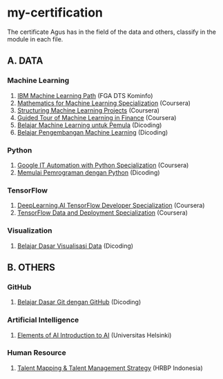 # my-certification
The certificate Agus has in the field of the data and others, classify in the module in each file.

## A. DATA
### Machine Learning
1. [IBM Machine Learning Path](https://github.com/aguswahy13/my-certification/blob/main/machine-learning/IBM%20Machine%20Learning%20Path%2C%20FGA%20DTS.pdf) (FGA DTS Kominfo)
2. [Mathematics for Machine Learning Specialization](https://github.com/aguswahy13/my-certification/blob/main/machine-learning/Mathematics%20for%20Machine%20Learning%20Specialization.pdf) (Coursera)
3. [Structuring Machine Learning Projects](https://github.com/aguswahy13/my-certification/blob/main/machine-learning/Structuring%20Machine%20Learning%20Projects.pdf) (Coursera)
4. [Guided Tour of Machine Learning in Finance](https://github.com/aguswahy13/my-certification/blob/main/machine-learning/Guided%20Tour%20of%20Machine%20Learning%20in%20Finance.pdf) (Coursera)
5. [Belajar Machine Learning untuk Pemula](https://github.com/aguswahy13/my-certification/blob/main/machine-learning/Belajar%20Machine%20Learning%20untuk%20Pemula.pdf) (Dicoding)
6. [Belajar Pengembangan Machine Learning](https://github.com/aguswahy13/my-certification/blob/main/machine-learning/Belajar%20Pengembangan%20Machine%20Learning.pdf) (Dicoding)

### Python
1. [Google IT Automation with Python Specialization](https://github.com/aguswahy13/my-certification/blob/main/python/Google%20IT%20Automation%20with%20Python%20Specialization.pdf) (Coursera)
2. [Memulai Pemrograman dengan Python](https://github.com/aguswahy13/my-certification/blob/main/python/Memulai%20Pemrograman%20dengan%20Python.pdf) (Dicoding)

### TensorFlow
1. [DeepLearning.AI TensorFlow Developer Specialization](https://github.com/aguswahy13/my-certification/blob/main/tensorflow/DeepLearning.AI%20TensorFlow%20Developer%20Specialization.pdf) (Coursera)
2. [TensorFlow Data and Deployment Specialization](https://github.com/aguswahy13/my-certification/blob/main/tensorflow/TensorFlow%20Data%20and%20Deployment%20Specialization.pdf) (Coursera)

### Visualization
1. [Belajar Dasar Visualisasi Data](https://github.com/aguswahy13/my-certification/blob/main/visualization/Belajar%20Dasar%20Visualisasi%20Data.pdf) (Dicoding)

## B. OTHERS
### GitHub
1. [Belajar Dasar Git dengan GitHub](https://github.com/aguswahy13/my-certification/blob/main/github/Belajar%20Dasar%20Git%20dengan%20GitHub.pdf) (Dicoding)

### Artificial Intelligence
1. [Elements of AI Introduction to AI](https://github.com/aguswahy13/my-certification/blob/main/artificial-intelligence/Elements%20of%20AI%20Introduction%20to%20AI.pdf) (Universitas Helsinki)

### Human Resource
1. [Talent Mapping & Talent Management Strategy](https://github.com/aguswahy13/my-certification/blob/main/human-resource/Talent%20Mapping%20%26%20Talent%20Management%20Strategy.pdf) (HRBP Indonesia)
